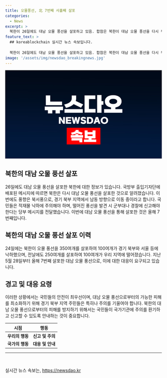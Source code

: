 ```yaml
---
title: 오물풍선, 北 7번째 사흘째 살포
categories:
  - News
excerpt: >
  북한이 26일에도 대남 오물 풍선을 살포하고 있음. 합참은 북한이 대남 오물 풍선을 다시 부양하고 있다고 발표. 현재 풍향은 북서풍으로, 경기 북부 지역에서 남동 방향으로 이동 중. 국민들에게 적재물 낙하에 주의해 신고 요청. 올해 5월 28일부터 이번이 일곱 번째로 대남 오물 풍선을 살포.
feature_text: >
  ## koreablockchain 실시간 뉴스 속보입니다.

  북한이 26일에도 대남 오물 풍선을 살포하고 있음. 합참은 북한이 대남 오물 풍선을 다시 부양하고 있다고 발표. 현재 풍향은 북서풍으로, 경기 북부 지역에서 남동 방향으로 이동 중. 국민들에게 적재물 낙하에 주의해 신고 요청. 올해 5월 28일부터 이번이 일곱 번째로 대남 오물 풍선을 살포.
image: '/assets/img/newsdao_breakingnews.jpg'
---
```


<p><img src="/assets/img/newsdao_breakingnews.jpg" alt="koreablockchain 속보" /></p>

<h2 data-ke-size="size26">북한의 대남 오물 풍선 살포</h2>

<p data-ke-size="size16">26일에도 대남 오물 풍선을 살포한 북한에 대한 정보가 있습니다. 국방부 출입기자단에 배포된 메시지에 따르면 북한은 다시 대남 오물 풍선을 살포한 것으로 알려졌습니다. 이번에도 풍향은 북서풍으로, 경기 북부 지역에서 남동 방향으로 이동 중이라고 합니다. 국민들은 적재물 낙하에 주의해야 하며, 떨어진 풍선을 발견 시 군부대나 경찰에 신고해야 한다는 당부 메시지를 전달했습니다. 이번에 대남 오물 풍선을 통해 살포한 것은 올해 7번째입니다.</p>

<h2 data-ke-size="size26">북한의 대남 오물 풍선 살포 이력</h2>

<p data-ke-size="size16">24일에는 북한이 오물 풍선을 350여개를 살포하여 100여개가 경기 북부와 서울 등에 낙하했으며, 전날에도 250여개를 살포하여 100여개가 우리 지역에 떨어졌습니다. 지난 5월 28일부터 올해 7번째 살포한 대남 오물 풍선으로, 이에 대한 대응이 요구되고 있습니다.</p>

<h2 data-ke-size="size26">경고 및 대응 요령</h2>

<p data-ke-size="size16">이러한 상황에서는 국민들의 안전이 최우선이며, 대남 오물 풍선으로부터의 가능한 피해를 최소화하기 위해 경기 북부 지역 주민들은 특히나 주의를 기울여야 합니다. 북한의 대남 오물 풍선으로부터의 피해를 방지하기 위해서는 국민들이 국가기관에 주의를 환기하고 신고할 수 있도록 안내하는 것이 중요합니다.</p>

<table>
   <thead>
      <tr>
         <th>시점</th>
         <th>행동</th>
      </tr>
   </thead>
   <tbody>
      <tr>
         <td style="text-align: center; height: 17px;"><b>우리의 행동</b></td>
         <td style="text-align: center; height: 17px;"><b>신고 및 주의</b></td>
      </tr>
      <tr>
         <td style="text-align: center; height: 17px;"><b>국가의 행동</b></td>
         <td style="text-align: center; height: 17px;"><b>대응 및 안내</b></td>
      </tr>
   </tbody>
</table>

<hr>

<p data-ke-size="size16">&nbsp;</p>
실시간 뉴스 속보는, <a href="https://newsdao.kr" rel="dofollow">https://newsdao.kr</a>


